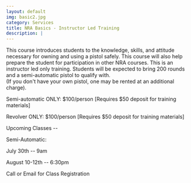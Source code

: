 ```yaml
---
layout: default
img: basic2.jpg
category: Services
title: NRA Basics - Instructor Led Training
description: |
---
```

This course introduces students to the knowledge, skills, and attitude necessary for owning and using a pistol safely. This course will also help prepare the student for participation in other NRA courses. This is an instructor led only training. 
Students will be expected to bring 200 rounds and a semi-automatic pistol to qualify with.    
(If you don't have your own pistol, one may be rented at an additional charge).  

     
Semi-automatic ONLY: $100/person [Requires $50 deposit for training materials]

Revolver ONLY: $100/person [Requires $50 deposit for training materials]


Upcoming Classes -- 

Semi-Automatic: 

July 30th -- 9am 

August 10-12th -- 6:30pm


Call or Email for Class Registration
